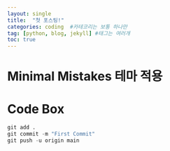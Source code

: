 ```yaml
---
layout: single
title:  "첫 포스팅!"
categories: coding  #카테코리는 보통 하나만
tag: [python, blog, jekyll] #태그는 여러개
toc: true
---
```


# Minimal Mistakes 테마 적용

# Code Box
```python
git add .
git commit -m "First Commit"
git push -u origin main
```